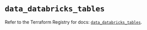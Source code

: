 # `data_databricks_tables`

Refer to the Terraform Registry for docs: [`data_databricks_tables`](https://registry.terraform.io/providers/databricks/databricks/1.45.0/docs/data-sources/tables).
